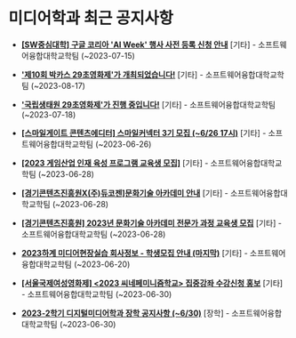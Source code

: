 # 미디어학과 최근 공지사항

* **[[SW중심대학] 구글 코리아 &#x27;AI Week&#x27; 행사 사전 등록 신청 안내](https://media.ajou.ac.kr/media/board/board01.jsp?mode=view&amp;article_no=235961&amp;board_wrapper=%2Fmedia%2Fboard%2Fboard01.jsp&amp;pager.offset=0&amp;board_no=304)**
 [기타] - 소프트웨어융합대학교학팀 (~2023-07-15)

* **[&#x27;제10회 박카스 29초영화제&#x27;가 개최되었습니다!](https://media.ajou.ac.kr/media/board/board01.jsp?mode=view&amp;article_no=235945&amp;board_wrapper=%2Fmedia%2Fboard%2Fboard01.jsp&amp;pager.offset=0&amp;board_no=304)**
 [기타] - 소프트웨어융합대학교학팀 (~2023-08-17)

* **[&#x27;국립생태원 29초영화제&#x27;가 진행 중입니다!](https://media.ajou.ac.kr/media/board/board01.jsp?mode=view&amp;article_no=235758&amp;board_wrapper=%2Fmedia%2Fboard%2Fboard01.jsp&amp;pager.offset=0&amp;board_no=304)**
 [기타] - 소프트웨어융합대학교학팀 (~2023-07-18)

* **[[스마일게이트 콘텐츠에디터] 스마일커넥터 3기 모집 (~6/26 17시)](https://media.ajou.ac.kr/media/board/board01.jsp?mode=view&amp;article_no=235740&amp;board_wrapper=%2Fmedia%2Fboard%2Fboard01.jsp&amp;pager.offset=0&amp;board_no=304)**
 [기타] - 소프트웨어융합대학교학팀 (~2023-06-26)

* **[[2023 게임산업 인재 육성 프로그램 교육생 모집]](https://media.ajou.ac.kr/media/board/board01.jsp?mode=view&amp;article_no=235736&amp;board_wrapper=%2Fmedia%2Fboard%2Fboard01.jsp&amp;pager.offset=0&amp;board_no=304)**
 [기타] - 소프트웨어융합대학교학팀 (~2023-06-28)

* **[[경기콘텐츠진흥원X(주)듀코젠]문화기술 아카데미 안내](https://media.ajou.ac.kr/media/board/board01.jsp?mode=view&amp;article_no=235733&amp;board_wrapper=%2Fmedia%2Fboard%2Fboard01.jsp&amp;pager.offset=0&amp;board_no=304)**
 [기타] - 소프트웨어융합대학교학팀 (~2023-06-28)

* **[[경기콘텐츠진흥원] 2023년 문화기술 아카데미 전문가 과정 교육생 모집](https://media.ajou.ac.kr/media/board/board01.jsp?mode=view&amp;article_no=235649&amp;board_wrapper=%2Fmedia%2Fboard%2Fboard01.jsp&amp;pager.offset=0&amp;board_no=304)**
 [기타] - 소프트웨어융합대학교학팀 (~2023-06-28)

* **[2023하계 미디어현장실습 회사정보 - 학생모집 안내 (마지막)](https://media.ajou.ac.kr/media/board/board01.jsp?mode=view&amp;article_no=235588&amp;board_wrapper=%2Fmedia%2Fboard%2Fboard01.jsp&amp;pager.offset=0&amp;board_no=304)**
 [기타] - 소프트웨어융합대학교학팀 (~2023-06-20)

* **[[서울국제여성영화제] &lt;2023 씨네페미니즘학교&gt; 집중강좌 수강신청 홍보](https://media.ajou.ac.kr/media/board/board01.jsp?mode=view&amp;article_no=235587&amp;board_wrapper=%2Fmedia%2Fboard%2Fboard01.jsp&amp;pager.offset=0&amp;board_no=304)**
 [기타] - 소프트웨어융합대학교학팀 (~2023-06-30)

* **[2023-2학기 디지털미디어학과 장학 공지사항 (~6/30)﻿](https://media.ajou.ac.kr/media/board/board01.jsp?mode=view&amp;article_no=235563&amp;board_wrapper=%2Fmedia%2Fboard%2Fboard01.jsp&amp;pager.offset=0&amp;board_no=304)**
 [장학] - 소프트웨어융합대학교학팀 (~2023-06-30)
